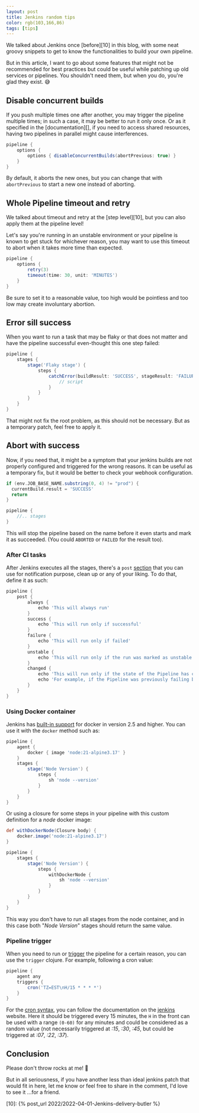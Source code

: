 ```yaml
---
layout: post
title: Jenkins random tips
color: rgb(103,166,86)
tags: [tips]
---
```


We talked about Jenkins once [before][10] in this blog, with some neat groovy snippets to get to know the functionalities
to build your own pipeline.

But in this article, I want to go about some features that might not be recommended for best practices but could be
useful while patching up old services or pipelines. 
You shouldn't need them, but when you do, you're glad they exist. 😅

## Disable concurrent builds

If you push multiple times one after another, you may trigger the pipeline multiple times; in such a case, it may be
better to run it only once. Or as it specified in the [documentation][], if you need to access shared resources, having
two pipelines in parallel might cause interferences.

```groovy
pipeline {
    options {
        options { disableConcurrentBuilds(abortPrevious: true) }
    }
}
```

By default, it aborts the new ones, but you can change that with `abortPrevious` to start a new one instead of aborting.

## Whole Pipeline timeout and retry

We talked about timeout and retry at the [step level][10], but you can also apply them at the pipeline level!

Let's say you're running in an unstable environment or your pipeline is known to get stuck for whichever reason,
you may want to use this timeout to abort when it takes more time than expected.

```groovy
pipeline {
    options {
        retry(3)
        timeout(time: 30, unit: 'MINUTES')
    }
}
```

Be sure to set it to a reasonable value, too high would be pointless and too low may create involuntary abortion.

## Error sill success

When you want to run a task that may be flaky or that does not matter and have the pipeline successful even-thought this
one step failed:

```groovy
pipeline {
    stages {
        stage('Flaky stage') {
            steps {
                catchError(buildResult: 'SUCCESS', stageResult: 'FAILURE') {
                    // script
                }
            }
        }
    }
}
```

That might not fix the root problem, as this should not be necessary. But as a temporary patch, feel free to apply it.

## Abort with success

Now, if you need that, it might be a symptom that your jenkins builds are not properly configured and triggered for the
wrong reasons.
It can be useful as a temporary fix, but it would be better to check your webhook configuration.

```groovy
if (env.JOB_BASE_NAME.substring(0, 4) != "prod") {
  currentBuild.result = 'SUCCESS'
  return
}

pipeline {
    //.. stages
}
```

This will stop the pipeline based on the name before it even starts and mark it as succeeded. (You could `ABORTED` or
`FAILED` for the result too).

### After CI tasks

After Jenkins executes all the stages, there's a `post` [section][1] that you can use for notification purpose, clean up or
any of your liking.
To do that, define it as such:

```groovy
pipeline {
    post {
        always {
            echo 'This will always run'
        }
        success {
            echo 'This will run only if successful'
        }
        failure {
            echo 'This will run only if failed'
        }
        unstable {
            echo 'This will run only if the run was marked as unstable'
        }
        changed {
            echo 'This will run only if the state of the Pipeline has changed'
            echo 'For example, if the Pipeline was previously failing but is now successful'
        }
    }
}
```

### Using Docker container

Jenkins has [built-in support][2] for docker in version 2.5 and higher. You can use it with the `docker` method such
as:

```groovy
pipeline {
    agent {
        docker { image 'node:21-alpine3.17' }
    }
    stages {
        stage('Node Version') {
            steps {
                sh 'node --version'
            }
        }
    }
}
```

Or using a closure for some steps in your pipeline with this custom definition for a _node_ docker image:

```groovy
def withDockerNode(Closure body) {
    docker.image('node:21-alpine3.17')
}

pipeline {
    stages {
        stage('Node Version') {
            steps {
                withDockerNode {
                    sh 'node --version'
                }
            }
        }
    }
}
```

This way you don't have to run all stages from the node container, and in this case both "_Node Version_" stages should
return the same value.

### Pipeline trigger

When you need to run or [trigger][3] the pipeline for a certain reason, you can use the `trigger` clojure. For example,
following a cron value:

```groovy
pipeline {
    agent any
    triggers {
        cron('TZ=EST\nH/15 * * * *')
    }
}
```

For the [cron syntax][4], you can follow the documentation on the [jenkins][5] website. Here it should be triggered 
every 15 minutes, the `H` in the front can be used with a range `(0-60)` for any minutes and could be considered as
a random value (not necessarily triggered at _:15_, _:30_, _:45_, but could be triggered at _:07_, _:22_, _:37_).

## Conclusion

Please don't throw rocks at me! 🙏

But in all seriousness, if you have another less than ideal jenkins patch that would fit in here, let me know or feel
free to share in the comment, I'd love to see it ...for a friend.

[1]: https://www.jenkins.io/doc/pipeline/tour/running-multiple-steps/
[2]: https://www.jenkins.io/doc/book/pipeline/docker/
[3]: https://www.jenkins.io/doc/pipeline/steps/params/pipelinetriggers/
[4]: https://www.jenkins.io/doc/book/pipeline/syntax/
[5]: https://www.jenkins.io/doc/book/pipeline/syntax/
[10]: {% post_url 2022/2022-04-01-Jenkins-delivery-butler %}
